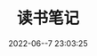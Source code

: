 ---
pageComponent: 
  name: Catalogue
  data: 
    key: 04.读书笔记
    imgUrl: https://idai.coding.net/p/blog/d/cdn/git/raw/main/博客/网站使用/books.png
    description: 读书笔记
title: 读书笔记
date: 2022-06--7 23:03:25
permalink: /books
sidebar: false
article: false
comment: false
editLink: false
---